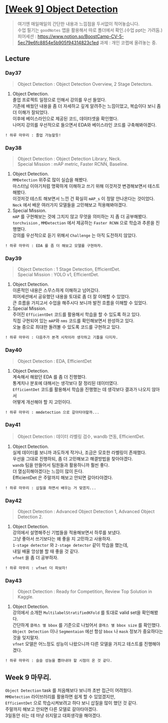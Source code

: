 # [[Week 9] Object Detection](./week9)

> 여기엔 매일매일의 간단한 내용과 느낌점을 두서없이 적어놓습니다.  
> 수업 필기는 `goodNotes` 앱을 활용해서 따로 폴더에서 확인.(수업 ppt는 가려둠.)  
> 피어세션 : https://www.notion.so/BoostCamp-CV-5-5ec79e6fc8854e5b905f94314823c1ed
> 과제    : 개인 코랩에 올려놓는 중.  

## Lecture
### Day37  
> Object Detection : Object Detection Overview, 2 Stage Detectors.  
1. Object Detection.  
    졸업 프로젝트 일정으로 인해서 강의를 우선 들었다.  
    기존에 배웠던 내용을 좀 더 자세하고 깊게 알려주는 느낌이었고, 복습이다 보니 좀 더 이해가 잘되었다.  
    이후에 베이스라인으로 제공된 코드, 데이터셋을 확인했다.  
    나머지 강의를 우선적으로 들으면서 EDA와 베이스라인 코드를 구축해봐야겠다.  

```
! 하루 마무리 : 졸업 가능할듯!
```

### Day38   
> Object Detection : Object Detection Library, Neck.  
> Special Mission : mAP metric, Faster RCNN, Baseline.  
1. Object Detection.  
    `MMDetection` 위주로 많이 실습을 해봤다.  
    마스터님 이야기처럼 명확하게 이해하고 쓰기 위해 이것저것 변경해보면서 테스트해봤다.  
    이것저것 테스트 해보면서 느낀 건 확실히 `mAP_s` 이 정말 안나온다는 것이었다.  
    `Neck` 에서 배운 여러가지 모델들을 고민해보고 적용해봐야겠다.  
2. Special Mission.  
    `mAP` 를 구현해보는 것에 그치지 않고 무엇을 의미하는 지 좀 더 공부해봤다.  
    `torchvision` , `MMDetection` 에서 제공하는 `Faster RCNN` 으로 학습과 추론을 진행했다.  
    강의를 우선적으로 듣기 위해서 `Challenge` 는 아직 도전하지 않았다.  
```
! 하루 마무리 : EDA 를 좀 더 해보고 모델를 구현하자.  
```


### Day39    
> Object Detection : 1 Stage Detection, EfficientDet.  
> Special Mission : YOLO v1, EfficientDet.  
1. Object Detection.  
    이론적인 내용은 스무스하게 이해하고 넘어갔다.  
    피어세션에서 공유했던 내용을 토대로 좀 더 잘 이해할 수 있었다.  
    큰 흐름을 가지고서 수업을 해주시다 보니까 발전 흐름을 이해할 수 있었다.  
2. Special Mission.  
    주어진 `EfficientDet` 코드를 활용해서 학습을 할 수 있도록 하고 있다.  
    직접 구현되어 있는 `mAP`와 `nms` 코드를 확인해보면서 완성하고 있다.   
    오늘 중으로 최대한 돌려볼 수 있도록 코드를 구현하고 있다.  
```
! 하루 마무리 : 다음주가 본격 시작이라 생각하고 기틀을 다지자.
```

### Day40    
> Object Detection : EDA, EfficientDet 
1. Object Detection.  
    계속해서 해왔던 EDA 를 좀 더 진행했다.  
    통계치나 분포에 대해서는 생각보다 잘 정리된 데이터였다.  
    `EfficientDet` 코드를 활용해서 학습을 진행했는 데 생각보다 결과가 나오지 않아서  
    어떻게 개선해야 할 지 고민이다.  

```
! 하루 마무리 : mmdetection 으로 갈아타야할까...
```

### Day41
> Object Detection : 데이터 라벨링 검수, wandb 연동, EfficientDet.  
1. Object Detection.  
    실제 데이터를 보니까 과도하게 작거나, 조금은 모호한 라벨링이 존재했다.  
    우선을 그대로 진행하되, 좀 더 고민해보고 해결방법을 찾아야겠다.  
    `wandb` 팀을 만들어서 팀원들과 활용하니까 훨씬 좋다.  
    더 열심히해야겠다는 느낌이 많이 든다.  
    EfficientDet 은 주말까지 해보고 안되면 갈아타야겠다.  

```
! 하루 마무리 : 삽질을 하면서 배우는 거 맞겠지...
```

### Day42
> Object Detection : Advanced Object Detection 1, Advanced Object Detection 2.  
1. Object Detection.  
    강의에서 설명해주신 기법들을 적용해보면서 하루를 보냈다.  
    그냥 좋아서 쓰기보다는 왜 좋을 지 고민하고 사용하자.  
    `1-stage detector` 와 `2-stage detector` 같이 학습을 했는데,  
    내일 배울 앙상블 할 때 좋을 것 같다.  
    `vfnet` 을 좀 더 공부하자.   
```
! 하루 마무리 : vfnet 더 파보자!
```

### Day43
> Object Detection : Ready for Competition, Review Top Solution in Kaggle.  
1. Object Detection.  
    강의에서 소개한 `MultilabelStratifiedKFold` 를 토대로 valid set을 확인해봤다.  
    간단하게 `클래스 별 bbox` 를 기준으로 나눴어서 `클래스 별 bbox size` 를 확인했다.  
    `Object Detection` 이나 `Segmentaion` 에선 항상 `bbox` 나 `mask` 정보가 중요하다는 것을 잊지말자.  
    `vfnet` 모델은 어느정도 성능이 나왔으니까 다른 모델을 가지고 테스트를 진행해야겠다.  
```
! 하루 마무리 : 슬슬 성능을 뽑아내야 할 시점이 온 것 같다.  
```
## Week 9 마무리.
`Object Detection` task 를 처음해보다 보니까 초반 접근이 어려웠다.  
`MMDetection` 라이브러리를 활용하면 쉽게 할 수 있었겠지만,  
`EfficientDet` 으로 학습시켜보려고 하다 보니 삽질을 많이 했던 것 같다.  
주말까지 해보고 안되면 다른 모델로 갈아타야겠다.  
3일동안 쉬는 데 마냥 쉬지말고 대회생각을 해야겠다.  
